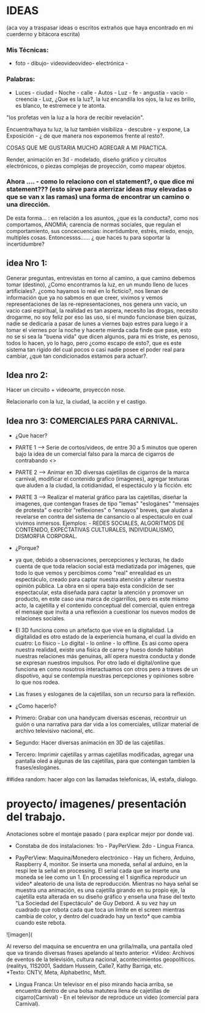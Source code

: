 # IDEAS 
(aca voy a traspasar ideas o escritos extraños que haya encontrado en mi cuerderno y bitácora escrita) 

### Mis Técnicas: 
- foto - dibujo- videovideovideo- electrónica - 

### Palabras:
- Luces - ciudad - Noche - calle - Autos - Luz - fe - angustia - vacío - creencia - 
Luz, ¿Que es la luz?, la luz encandila los ojos, la luz es brillo, es blanco, te estremece y te atonta.

"los profetas ven la luz a la hora de recibir revelación". 

Encuentra/haya tu luz, la luz también visibiliza - descubre - y expone, La Exposición - ¿ de que manera nos exponemos frente al resto?. 

COSAS QUE ME GUSTARIA MUCHO AGREGAR A MI PRACTICA. 

Render, animación en 3d - modelado, diseño gráfico y circuitos electrónicos, o piezas complejas de proyección, como mapear objetos.

### Ahora .... - como lo relaciono con el statement?, o que dice mi statement??? (esto sirve para aterrizar ideas muy elevadas o que se van x las ramas) una forma de encontrar un camino o una dirección. 
De esta forma... : en relación a los asuntos, ¿que es la conducta?, como nos comportamos, ANOMIA; carencia de normas sociales, que regulan el comportamiento, sus concecuencias: incertidumbre, estrés, miedo, enojo, multiples cosas. Entoncessss...... ¿ que haces tu para soportar la incertidumbre?

## idea Nro 1: 
Generar preguntas, entrevistas en torno al camino, a que camino debemos tomar (destino), ¿Como encontramos la luz, en un mundo lleno de luces artificiales?. ¿como hayamos lo real en lo ficticio?, nos llenan de información que ya no sabmos en que creer, vivimos y vemos representaciones de las re-representaciones, nos genera unn vacio, un vacio casi espiritual, la realidad es tan aspera, necesito las drogas, necesito drogarme, no soy feliz por eso las uso, si el mundo funcionase bien quizas, nadie se dedicaria a pasar de lunes a viernes bajo estres para luego ir a tomar el viernes por la noche y hacerte mierda cada finde que pase, esto no se si sea la "buena vida" que dicen algunos, para mi es triste, es penoso, todos lo hacen, yo lo hago, pero ¿como escapo de esto?, que es este sistema tan rigido del cual pocos o casi nadie posee el poder real para cambiar, ¿que tan condicionados estamos para actuar?. 

## Idea nro 2: 
Hacer un circuito + videoarte, proyeccón nose. 

Relacionarlo con la luz, la ciudad, la acción y el castigo. 

## Idea nro 3: COMERCIALES PARA CARNIVAL. 

- ¿Que hacer?
- PARTE 1 --> Serie de cortos/videos, de entre 30 a 5 minutos que operen bajo la idea de un comercial falso para la marca de cigarros de contrabando <<CARNIVAL>>
- PARTE 2 --> Animar en 3D diversas cajetillas de cigarros de la marca carnival, modificar el contenido grafico (imagenes), agregar texturas que aluden a la ciudad, la cotidianidad, el espectáculo y la ficción. etc
- PARTE 3 --> Realizar el material gráfico para las cajetillas, diseñar la imagenes, que contengan frases de tipo "lemas" "eslogánes" "mensajes de protesta" o escribir "reflexiones" o "ensayos" breves, que aludan a revelarse en contra del sistema de cansancio o al espectaculo en cual vivimos inmersos. Ejemplos: - REDES SOCIALES, ALGORITMOS DE CONTENIDO, EXPECTATIVAS CULTURALES, INDIVIDUALISMO, DISMORFIA CORPORAL.

- ¿Porque?
- ya que, debido a observaciones, percepciones y lecturas, he dado cuenta de que toda relacion social está mediatizada por imágenes, que todo lo que vemos y percibimos como "real" enrealidad es un espectáculo, creado para captar nuestra atención y alterar nuestra opinión pública. La obra en si opera bajo esta condición de ser espectacular, esta diseñada para captar la atención y promover un producto, en este caso una marca de cigarrillos, pero es este mismo acto, la cajetilla y el contenido conceptual del comercial, quien entrega el mensaje que invita a una reflexión a cuestionar los nuevos modos de relaciones sociales.
- El 3D funciona como un artefacto que vive en la digitalidad. La digitalidad es otro estado de la experiencia humana, el cual la divido en cuatro: Lo físico - Lo digital - lo online - lo offline. Es asi como opera nuestra realidad, existe una fisica de carne y hueso donde habitan nuestras relaciones más genuinas, allí opera nuestra conducta y donde se expresan nuestros impulsos. Por otro lado el digital/online que funciona en como nosotros interactuamos con otros pero a traves de un dispotivo, aquí se contempla nuestras percepciones y opiniones sobre lo que nos rodea.
- Las frases y esloganes de la cajetillas, son un recurso para la reflexión.

- ¿Como hacerlo?
- Primero: Grabar con una handycam diversas escenas, recontruir un guión o una narrativa para dar vida a los comerciales, utilizar material de archivo televisivo nacional, etc.
- Segundo: Hacer diversas animación en 3D de las cajetillas.
- Tercero: Imprimir cajetillas y armas cajetillas modificadas, agregar una pantalla oled a algunas de las cajetillas, para que contengan tambien la frases/eslogánes. 

##idea random: 
hacer algo con las llamadas telefonicas, IA, estafa, dialogo. 
  
# proyecto/ imagenes/ presentación del trabajo. 

Anotaciones sobre el montaje pasado ( para explicar mejor por donde va). 
- Constaba de dos instalaciones: 1ro - PayPerView. 2do - Lingua Franca.

- PayPerView: Maquina/Monedero electrónico - Hay un fichero, Arduino, Raspberry 4, monitor. Se inserta una moneda, señal al arduino, en la respi lee la señal en processing. El serial cada que se inserte una moneda se lee como un 1. En processing el 1 significa reproducir un video* aleatorio de una lista de reproducción. Mientras no haya señal se muestra una animación, es una cajetilla girando en su propio eje, la cajetilla esta alterada en su diseño gráfico y enseña una frase del texto "La Sociedad del Espectáculo" de Guy Debord. A su vez hay un cuadrado que robota cada que toca un limite en el screen mientras cambia de color, y dentro del cuadrado hay un texto* que cambia cuando este rebota.

![imagen](


Al reverso del maquina se encuentra en una grilla/malla, una pantalla oled que va tirando diversas frases apelando al texto anterior.
*Video: Archivos de eventos de la televisión, cultura nacional, acontecimientos geopolíticos. (realitys, 11S2001, Saddam Hussein, Calle7, Kathy Barriga, etc.  
*Texto: CNTV, Meta, AlphabetInc, Msft. 
- Lingua Franca: Un televisor en el piso mirando hacia arriba, se encuentra dentro de una bolsa matutera llena de cajetillas de cigarro(Carnival) - En el televisor de reproduce un video (comercial para Carnival).


  


